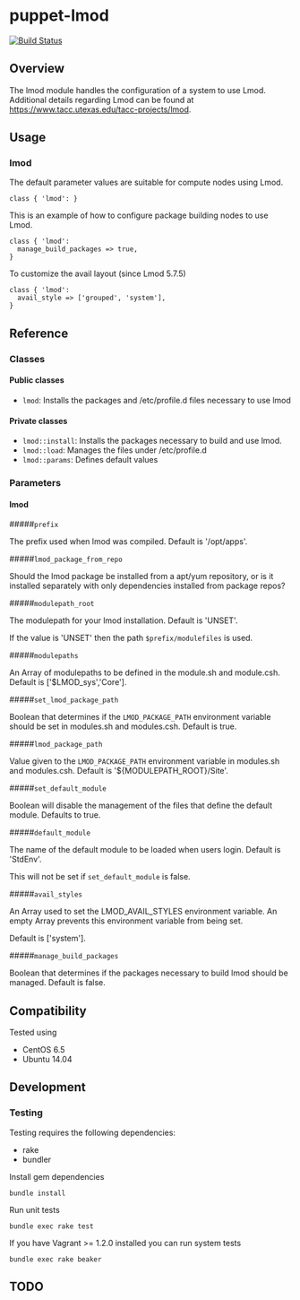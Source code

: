 # puppet-lmod

[![Build Status](https://travis-ci.org/treydock/puppet-lmod.png)](https://travis-ci.org/treydock/puppet-lmod)

## Overview

The lmod module handles the configuration of a system to use Lmod.  Additional details regarding Lmod can be found at https://www.tacc.utexas.edu/tacc-projects/lmod.

## Usage

### lmod

The default parameter values are suitable for compute nodes using Lmod.

    class { 'lmod': }

This is an example of how to configure package building nodes to use Lmod.

    class { 'lmod':
      manage_build_packages => true,
    }

To customize the avail layout (since Lmod 5.7.5)

    class { 'lmod':
      avail_style => ['grouped', 'system'],
    }

## Reference

### Classes

#### Public classes

* `lmod`: Installs the packages and /etc/profile.d files necessary to use lmod

#### Private classes

* `lmod::install`: Installs the packages necessary to build and use lmod.
* `lmod::load`: Manages the files under /etc/profile.d
* `lmod::params`: Defines default values

### Parameters

#### lmod

#####`prefix`

The prefix used when lmod was compiled.  Default is '/opt/apps'.

#####`lmod_package_from_repo`

Should the lmod package be installed from a apt/yum repository, or is
it installed separately with only dependencies installed from package
repos?

#####`modulepath_root`

The modulepath for your lmod installation.  Default is 'UNSET'.

If the value is 'UNSET' then the path `$prefix/modulefiles` is used.

#####`modulepaths`

An Array of modulepaths to be defined in the module.sh and module.csh.  Default is ['$LMOD_sys','Core'].

#####`set_lmod_package_path`

Boolean that determines if the `LMOD_PACKAGE_PATH` environment variable should be set in modules.sh and modules.csh.  Default is true.

#####`lmod_package_path`

Value given to the `LMOD_PACKAGE_PATH` environment variable in modules.sh and modules.csh.  Default is '${MODULEPATH_ROOT}/Site'.

#####`set_default_module`

Boolean will disable the management of the files that define the default module.  Defaults to true.

#####`default_module`

The name of the default module to be loaded when users login.  Default is 'StdEnv'.

This will not be set if `set_default_module` is false.

#####`avail_styles`

An Array used to set the LMOD_AVAIL_STYLES environment variable.  An empty Array prevents this environment variable from being set.

Default is ['system'].

#####`manage_build_packages`

Boolean that determines if the packages necessary to build lmod should be managed.  Default is false.

## Compatibility

Tested using

* CentOS 6.5
* Ubuntu 14.04

## Development

### Testing

Testing requires the following dependencies:

* rake
* bundler

Install gem dependencies

    bundle install

Run unit tests

    bundle exec rake test

If you have Vagrant >= 1.2.0 installed you can run system tests

    bundle exec rake beaker

## TODO

